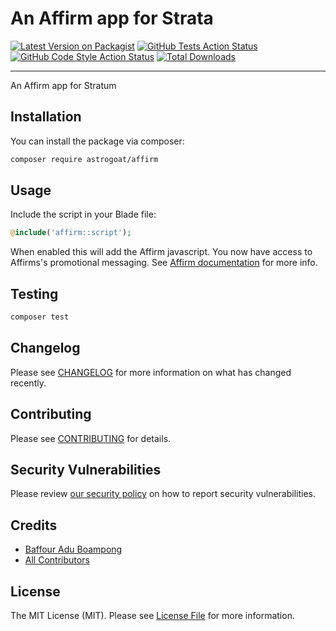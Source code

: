 # An Affirm app for Strata

[![Latest Version on Packagist](https://img.shields.io/packagist/v/astrogoat/affirm.svg?style=flat-square)](https://packagist.org/packages/astrogoat/affirm)
[![GitHub Tests Action Status](https://img.shields.io/github/workflow/status/astrogoat/affirm/run-tests?label=tests)](https://github.com/astrogoat/affirm/actions?query=workflow%3Arun-tests+branch%3Amain)
[![GitHub Code Style Action Status](https://img.shields.io/github/workflow/status/astrogoat/affirm/Check%20&%20fix%20styling?label=code%20style)](https://github.com/astrogoat/affirm/actions?query=workflow%3A"Check+%26+fix+styling"+branch%3Amain)
[![Total Downloads](https://img.shields.io/packagist/dt/astrogoat/affirm.svg?style=flat-square)](https://packagist.org/packages/astrogoat/affirm)

---

An Affirm app for Stratum

## Installation

You can install the package via composer:

```bash
composer require astrogoat/affirm
```

## Usage

Include the script in your Blade file:

```php
@include('affirm::script');
```

When enabled this will add the Affirm javascript. You now have access to Affirms's promotional messaging.
See [Affirm documentation](https://docs.affirm.com/developers/docs/promo-messaging-getting-started/) for more info.


## Testing

```bash
composer test
```

## Changelog

Please see [CHANGELOG](CHANGELOG.md) for more information on what has changed recently.

## Contributing

Please see [CONTRIBUTING](.github/CONTRIBUTING.md) for details.

## Security Vulnerabilities

Please review [our security policy](../../security/policy) on how to report security vulnerabilities.

## Credits

- [Baffour Adu Boampong](https://github.com/baffouradu)
- [All Contributors](../../contributors)



## License

The MIT License (MIT). Please see [License File](LICENSE.md) for more information.
